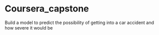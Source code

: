 # Coursera_capstone
Build a model to predict the possibility of getting into a car accident and how severe it would be
